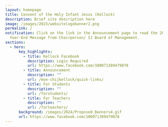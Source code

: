 ```yaml
---
layout: homepage
title: Convent of the Holy Infant Jesus (Kellock)
description: Brief site description here
image: /images/2023/websitelogobanner2.png
permalink: /
notification: Click on the link in the Announcement page to read the 2024
  Year-End Message from Chairperson/ IJ Board of Management.
sections:
  - hero:
      key_highlights:
        - title: Kellock Facebook
          description: Login Required
          url: https://www.facebook.com/100071389479078
        - title: Announcement
          description: ""
          url: /moe-chijkellock/quick-links/
        - title: For Students
          description: ""
          url: /forstudents/
        - title: For Teachers
          description: ""
          url: /forteachers/
      background: /images/2024/Proposed_Banners4.gif
      url: https://www.facebook.com/100071389479078
---
```

